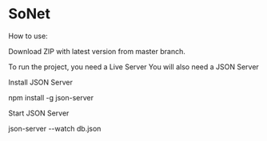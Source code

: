 # SoNet

How to use:

Download ZIP with latest version from master branch.

To run the project, you need a Live Server You will also need a JSON Server

Install JSON Server

npm install -g json-server

Start JSON Server

json-server --watch db.json
